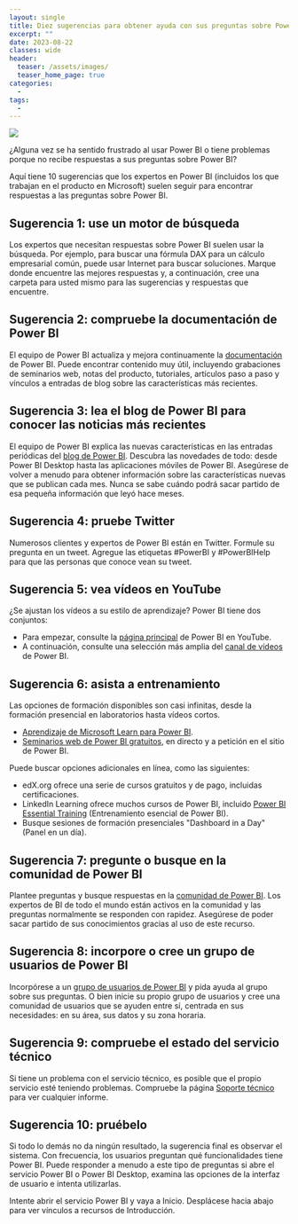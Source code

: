 ```yaml
---
layout: single
title: Diez sugerencias para obtener ayuda con sus preguntas sobre Power BI
excerpt: ""
date: 2023-08-22
classes: wide
header:
  teaser: /assets/images/
  teaser_home_page: true
categories:
  - 
tags:
  - 
---
```


![](/assets/images/)

¿Alguna vez se ha sentido frustrado al usar Power BI o tiene problemas porque no recibe respuestas a sus preguntas sobre Power BI? 

Aquí tiene 10 sugerencias que los expertos en Power BI (incluidos los que trabajan en el producto en Microsoft) suelen seguir para encontrar respuestas a las preguntas sobre Power BI.

## Sugerencia 1: use un motor de búsqueda

Los expertos que necesitan respuestas sobre Power BI suelen usar la búsqueda. Por ejemplo, para buscar una fórmula DAX para un cálculo empresarial común, puede usar Internet para buscar soluciones. Marque donde encuentre las mejores respuestas y, a continuación, cree una carpeta para usted mismo para las sugerencias y respuestas que encuentre. 

## Sugerencia 2: compruebe la documentación de Power BI

El equipo de Power BI actualiza y mejora continuamente la [documentación](https://learn.microsoft.com/es-es/power-bi/) de Power BI. Puede encontrar contenido muy útil, incluyendo grabaciones de seminarios web, notas del producto, tutoriales, artículos paso a paso y vínculos a entradas de blog sobre las características más recientes.

## Sugerencia 3: lea el blog de Power BI para conocer las noticias más recientes

El equipo de Power BI explica las nuevas características en las entradas periódicas del [blog de Power BI](https://powerbi.microsoft.com/blog/). Descubra las novedades de todo: desde Power BI Desktop hasta las aplicaciones móviles de Power BI. Asegúrese de volver a menudo para obtener información sobre las características nuevas que se publican cada mes. Nunca se sabe cuándo podrá sacar partido de esa pequeña información que leyó hace meses.

## Sugerencia 4: pruebe Twitter

Numerosos clientes y expertos de Power BI están en Twitter. Formule su pregunta en un tweet. Agregue las etiquetas #PowerBI y #PowerBIHelp para que las personas que conoce vean su tweet.

## Sugerencia 5: vea vídeos en YouTube

¿Se ajustan los vídeos a su estilo de aprendizaje? Power BI tiene dos conjuntos:

* Para empezar, consulte la [página principal](https://www.youtube.com/user/mspowerbi/featured) de Power BI en YouTube.
* A continuación, consulte una selección más amplia del [canal de vídeos](https://www.youtube.com/user/mspowerbi/videos) de Power BI.

## Sugerencia 6: asista a entrenamiento

Las opciones de formación disponibles son casi infinitas, desde la formación presencial en laboratorios hasta vídeos cortos.

* [Aprendizaje de Microsoft Learn para Power BI](https://learn.microsoft.com/es-es/training/powerplatform/power-bi?WT.mc_id=powerbi_landingpage-docs-link).
* [Seminarios web de Power BI gratuitos](https://learn.microsoft.com/es-es/power-bi/fundamentals/webinars), en directo y a petición en el sitio de Power BI.

Puede buscar opciones adicionales en línea, como las siguientes:

* edX.org ofrece una serie de cursos gratuitos y de pago, incluidas certificaciones.
* LinkedIn Learning ofrece muchos cursos de Power BI, incluido [Power BI Essential Training](https://www.linkedin.com/learning/power-bi-essential-training-3) (Entrenamiento esencial de Power BI).
* Busque sesiones de formación presenciales "Dashboard in a Day" (Panel en un día).

## Sugerencia 7: pregunte o busque en la comunidad de Power BI

Plantee preguntas y busque respuestas en la [comunidad de Power BI](https://community.powerbi.com/). Los expertos de BI de todo el mundo están activos en la comunidad y las preguntas normalmente se responden con rapidez. Asegúrese de poder sacar partido de sus conocimientos gracias al uso de este recurso.

## Sugerencia 8: incorpore o cree un grupo de usuarios de Power BI

Incorpórese a un [grupo de usuarios de Power BI](https://community.powerbi.com/t5/Power-BI-User-Groups/ct-p/Groups) y pida ayuda al grupo sobre sus preguntas. O bien inicie su propio grupo de usuarios y cree una comunidad de usuarios que se ayuden entre sí, centrada en sus necesidades: en su área, sus datos y su zona horaria.

## Sugerencia 9: compruebe el estado del servicio técnico

Si tiene un problema con el servicio técnico, es posible que el propio servicio esté teniendo problemas. Compruebe la página [Soporte técnico](https://powerbi.microsoft.com/support/) para ver cualquier informe.

## Sugerencia 10: pruébelo

Si todo lo demás no da ningún resultado, la sugerencia final es observar el sistema. Con frecuencia, los usuarios preguntan qué funcionalidades tiene Power BI. Puede responder a menudo a este tipo de preguntas si abre el servicio Power BI o Power BI Desktop, examina las opciones de la interfaz de usuario e intenta utilizarlas.

Intente abrir el servicio Power BI y vaya a Inicio. Desplácese hacia abajo para ver vínculos a recursos de Introducción.